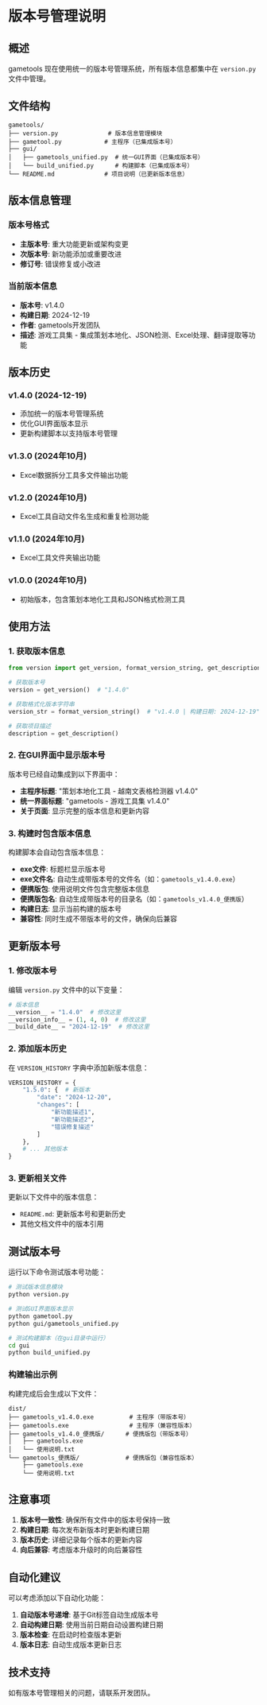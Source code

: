 # 版本号管理说明

## 概述

gametools 现在使用统一的版本号管理系统，所有版本信息都集中在 `version.py` 文件中管理。

## 文件结构

```
gametools/
├── version.py              # 版本信息管理模块
├── gametool.py            # 主程序（已集成版本号）
├── gui/
│   ├── gametools_unified.py  # 统一GUI界面（已集成版本号）
│   └── build_unified.py      # 构建脚本（已集成版本号）
└── README.md              # 项目说明（已更新版本信息）
```

## 版本信息管理

### 版本号格式

- **主版本号**: 重大功能更新或架构变更
- **次版本号**: 新功能添加或重要改进
- **修订号**: 错误修复或小改进

### 当前版本信息

- **版本号**: v1.4.0
- **构建日期**: 2024-12-19
- **作者**: gametools开发团队
- **描述**: 游戏工具集 - 集成策划本地化、JSON检测、Excel处理、翻译提取等功能

## 版本历史

### v1.4.0 (2024-12-19)
- 添加统一的版本号管理系统
- 优化GUI界面版本显示
- 更新构建脚本以支持版本号管理

### v1.3.0 (2024年10月)
- Excel数据拆分工具多文件输出功能

### v1.2.0 (2024年10月)
- Excel工具自动文件名生成和重复检测功能

### v1.1.0 (2024年10月)
- Excel工具文件夹输出功能

### v1.0.0 (2024年10月)
- 初始版本，包含策划本地化工具和JSON格式检测工具

## 使用方法

### 1. 获取版本信息

```python
from version import get_version, format_version_string, get_description

# 获取版本号
version = get_version()  # "1.4.0"

# 获取格式化版本字符串
version_str = format_version_string()  # "v1.4.0 | 构建日期: 2024-12-19"

# 获取项目描述
description = get_description()
```

### 2. 在GUI界面中显示版本号

版本号已经自动集成到以下界面中：

- **主程序标题**: "策划本地化工具 - 越南文表格检测器 v1.4.0"
- **统一界面标题**: "gametools - 游戏工具集 v1.4.0"
- **关于页面**: 显示完整的版本信息和更新内容

### 3. 构建时包含版本信息

构建脚本会自动包含版本信息：

- **exe文件**: 标题栏显示版本号
- **exe文件名**: 自动生成带版本号的文件名（如：`gametools_v1.4.0.exe`）
- **便携版包**: 使用说明文件包含完整版本信息
- **便携版包名**: 自动生成带版本号的目录名（如：`gametools_v1.4.0_便携版`）
- **构建日志**: 显示当前构建的版本号
- **兼容性**: 同时生成不带版本号的文件，确保向后兼容

## 更新版本号

### 1. 修改版本号

编辑 `version.py` 文件中的以下变量：

```python
# 版本信息
__version__ = "1.4.0"  # 修改这里
__version_info__ = (1, 4, 0)  # 修改这里
__build_date__ = "2024-12-19"  # 修改这里
```

### 2. 添加版本历史

在 `VERSION_HISTORY` 字典中添加新版本信息：

```python
VERSION_HISTORY = {
    "1.5.0": {  # 新版本
        "date": "2024-12-20",
        "changes": [
            "新功能描述1",
            "新功能描述2",
            "错误修复描述"
        ]
    },
    # ... 其他版本
}
```

### 3. 更新相关文件

更新以下文件中的版本信息：

- `README.md`: 更新版本号和更新历史
- 其他文档文件中的版本引用

## 测试版本号

运行以下命令测试版本号功能：

```bash
# 测试版本信息模块
python version.py

# 测试GUI界面版本显示
python gametool.py
python gui/gametools_unified.py

# 测试构建脚本（在gui目录中运行）
cd gui
python build_unified.py
```

### 构建输出示例

构建完成后会生成以下文件：

```
dist/
├── gametools_v1.4.0.exe          # 主程序（带版本号）
├── gametools.exe                 # 主程序（兼容性版本）
├── gametools_v1.4.0_便携版/      # 便携版包（带版本号）
│   ├── gametools.exe
│   └── 使用说明.txt
└── gametools_便携版/             # 便携版包（兼容性版本）
    ├── gametools.exe
    └── 使用说明.txt
```

## 注意事项

1. **版本号一致性**: 确保所有文件中的版本号保持一致
2. **构建日期**: 每次发布新版本时更新构建日期
3. **版本历史**: 详细记录每个版本的更新内容
4. **向后兼容**: 考虑版本升级时的向后兼容性

## 自动化建议

可以考虑添加以下自动化功能：

1. **自动版本号递增**: 基于Git标签自动生成版本号
2. **自动构建日期**: 使用当前日期自动设置构建日期
3. **版本检查**: 在启动时检查版本更新
4. **版本日志**: 自动生成版本更新日志

## 技术支持

如有版本号管理相关的问题，请联系开发团队。
